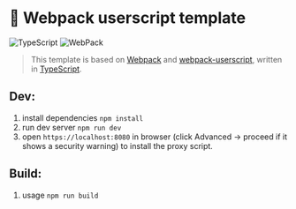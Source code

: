 🚀 Webpack userscript template
===============================

![TypeScript](https://img.shields.io/badge/TypeScript-informational?style=flat-square&logo=typescript&logoColor=ffffff&color=007acc)
![WebPack](https://img.shields.io/badge/Webpack-informational?style=flat-square&logo=webpack&logoColor=ffffff&color=1c78c0)

> This template is based on [Webpack](https://github.com/webpack/webpack) and [webpack-userscript](https://github.com/momocow/webpack-userscript), written in [TypeScript](https://github.com/microsoft/TypeScript).

Dev:
------------
1. install dependencies `npm install`
2. run dev server `npm run dev`
3. open `https://localhost:8080` in browser (click Advanced -> proceed if it shows a security warning) to install the proxy script.

Build:
---------
1. usage `npm run build`
